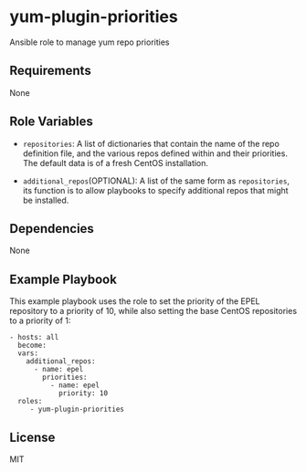 # yum-plugin-priorities

Ansible role to manage yum repo priorities

## Requirements

None

## Role Variables

* `repositories`: A list of dictionaries that contain the name of the repo definition file, and the
various repos defined within and their priorities. The default data is of a fresh CentOS
installation.

* `additional_repos`(OPTIONAL): A list of the same form as `repositories`, its function is to allow
playbooks to specify additional repos that might be installed.

## Dependencies

None

## Example Playbook

This example playbook uses the role to set the priority of the EPEL repository to a priority of 10,
while also setting the base CentOS repositories to a priority of 1:

    - hosts: all
      become:
      vars:
        additional_repos:
          - name: epel
            priorities:
              - name: epel
                priority: 10
      roles:
         - yum-plugin-priorities

## License

MIT
